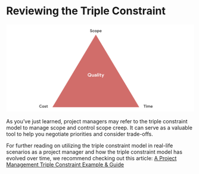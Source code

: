 # Reviewing the Triple Constraint
![A triangle with the word quality in the middle and the words scope time and cost on the points](/Starting%20a%20Successful%20Project/img/a-triangle-with-the-word-quality-in-the-middle-and-the-words-scope-time-and-cost-on-the-points.png)

As you’ve just learned, project managers may refer to the triple constraint model to manage scope and control scope creep. It can serve as a valuable tool to help you negotiate priorities and consider trade-offs.

For further reading on utilizing the triple constraint model in real-life scenarios as a project manager and how the triple constraint model has evolved over time, we recommend checking out this article: 
[A Project Management Triple Constraint Example & Guide](https://thedigitalprojectmanager.com/projects/scope-management/triple-constraint/)